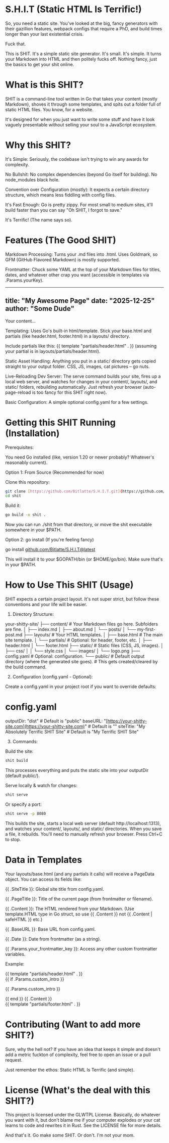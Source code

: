 # S.H.I.T (Static HTML Is Terrific!)
 So, you need a static site. You've looked at the big, fancy generators with their gazillion features, webpack configs that require a PhD, and build times longer than your last existential crisis.

Fuck that.

This is SHIT. It's a simple static site generator.
It's small. It's simple. It turns your Markdown into HTML and then politely fucks off. Nothing fancy, just the basics to get your shit online.

# What is this SHIT?
SHIT is a command-line tool written in Go that takes your content (mostly Markdown), shoves it through some templates, and spits out a folder full of static HTML files. You know, for a website.

It's designed for when you just want to write some stuff and have it look vaguely presentable without selling your soul to a JavaScript ecosystem.

# Why this SHIT?
It's Simple: Seriously, the codebase isn't trying to win any awards for complexity.

No Bullshit: No complex dependencies (beyond Go itself for building). No node_modules black hole.

Convention over Configuration (mostly): It expects a certain directory structure, which means less fiddling with config files.

It's Fast Enough: Go is pretty zippy. For most small to medium sites, it'll build faster than you can say "Oh SHIT, I forgot to save."

It's Terrific! (The name says so).

# Features (The Good SHIT)
Markdown Processing: Turns your .md files into .html. Uses Goldmark, so GFM (GitHub Flavored Markdown) is mostly supported.

Frontmatter: Chuck some YAML at the top of your Markdown files for titles, dates, and whatever other crap you want (accessible in templates via .Params.yourKey).

---
title: "My Awesome Page"
date: "2025-12-25"
author: "Some Dude"
---
Your content...

Templating: Uses Go's built-in html/template. Stick your base.html and partials (like header.html, footer.html) in a layouts/ directory.

Include partials like this: {{ template "partials/header.html" . }} (assuming your partial is in layouts/partials/header.html).

Static Asset Handling: Anything you put in a static/ directory gets copied straight to your output folder. CSS, JS, images, cat pictures – go nuts.

Live-Reloading Dev Server: The serve command builds your site, fires up a local web server, and watches for changes in your content/, layouts/, and static/ folders, rebuilding automatically. Just refresh your browser (auto-page-reload is too fancy for this SHIT right now).

Basic Configuration: A simple optional config.yaml for a few settings.

# Getting this SHIT Running (Installation)
Prerequisites:

You need Go installed (like, version 1.20 or newer probably? Whatever's reasonably current).

Option 1: From Source (Recommended for now)

Clone this repository:
```sh
git clone [https://github.com/Bitlatte/S.H.I.T.git](https://github.com/Bitlatte/S.H.I.T.git) ./shit
cd shit
```
Build it:
```sh
go build -o shit .
```
Now you can run ./shit from that directory, or move the shit executable somewhere in your $PATH.

Option 2: go install (If you're feeling fancy)

go install [github.com/Bitlatte/S.H.I.T@latest](https://github.com/Bitlatte/S.H.I.T@latest)

This will install it to your $GOPATH/bin (or $HOME/go/bin). Make sure that's in your $PATH.

# How to Use This SHIT (Usage)
SHIT  expects a certain project layout. It's not super strict, but follow these conventions and your life will be easier.

1. Directory Structure:

your-shitty-site/
├── content/               # Your Markdown files go here. Subfolders are fine.
│   ├── index.md
│   ├── about.md
│   └── posts/
│       └── my-first-post.md
├── layouts/               # Your HTML templates.
│   ├── base.html          # The main site template.
│   └── partials/          # Optional: for header, footer, etc.
│       ├── header.html
│       └── footer.html
├── static/                # Static files (CSS, JS, images).
│   ├── css/
│   │   └── style.css
│   └── images/
│       └── logo.png
├── config.yaml            # Optional: configuration.
└── public/                # Default output directory (where the generated site goes).
                           # This gets created/cleared by the build command.

2. Configuration (config.yaml - Optional):

Create a config.yaml in your project root if you want to override defaults:

# config.yaml
outputDir: "dist"  # Default is "public"
baseURL: "[https://your-shitty-site.com](https://your-shitty-site.com)" # Default is ""
siteTitle: "My Absolutely Terrific SHIT Site" # Default is "My Terrific SHIT Site"

3. Commands:

Build the site:
```sh
shit build
```
This processes everything and puts the static site into your outputDir (default public/).

Serve locally & watch for changes:
```sh
shit serve
```
Or specify a port:
```sh
shit serve -p 8080
```
This builds the site, starts a local web server (default http://localhost:1313), and watches your content/, layouts/, and static/ directories. When you save a file, it rebuilds. You'll need to manually refresh your browser. Press Ctrl+C to stop.

# Data in Templates
Your layouts/base.html (and any partials it calls) will receive a PageData object. You can access its fields like:

{{ .SiteTitle }}: Global site title from config.yaml.

{{ .PageTitle }}: Title of the current page (from frontmatter or filename).

{{ .Content }}: The HTML rendered from your Markdown. (Use template.HTML type in Go struct, so use {{ .Content }} not {{ .Content | safeHTML }} etc.)

{{ .BaseURL }}: Base URL from config.yaml.

{{ .Date }}: Date from frontmatter (as a string).

{{ .Params.your_frontmatter_key }}: Access any other custom frontmatter variables.

Example:

<!DOCTYPE html>
<html>
<head>
    <title>{{ .PageTitle }} | {{ .SiteTitle }}</title>
    <link rel="stylesheet" href="{{ .BaseURL }}/css/style.css">
</head>
<body>
    {{ template "partials/header.html" . }}
    <main>
        {{ if .Params.custom_intro }}
            <p>{{ .Params.custom_intro }}</p>
        {{ end }}
        {{ .Content }}
    </main>
    {{ template "partials/footer.html" . }}
</body>
</html>

# Contributing (Want to add more SHIT?)
Sure, why the hell not? If you have an idea that keeps it simple and doesn't add a metric fuckton of complexity, feel free to open an issue or a pull request.

Just remember the ethos: Static HTML Is Terrific (and simple).

# License (What's the deal with this SHIT?)
This project is licensed under the GLWTPL License. Basically, do whatever you want with it, but don't blame me if your computer explodes or your cat learns to code and rewrites it in Rust. See the LICENSE file for more details.

And that's it. Go make some SHIT. Or don't. I'm not your mom.